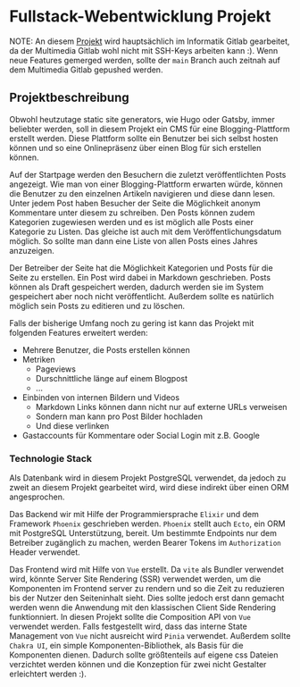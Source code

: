 # Fullstack-Webentwicklung Projekt

NOTE: An diesem [Projekt](https://r-n-d.informatik.hs-augsburg.de:8080/romankol/blogging-plattform)
wird hauptsächlich im Informatik Gitlab gearbeitet,
da der Multimedia Gitlab wohl nicht mit SSH-Keys arbeiten kann :). Wenn neue Features
gemerged werden, sollte der `main` Branch auch zeitnah auf dem Multimedia Gitlab gepushed werden.

## Projektbeschreibung

Obwohl heutzutage static site generators, wie Hugo oder Gatsby,
immer beliebter werden, soll in diesem Projekt ein CMS für eine Blogging-Plattform
erstellt werden. Diese Plattform sollte ein Benutzer bei sich selbst hosten
können und so eine Onlinepräsenz über einen Blog für sich erstellen können.

Auf der Startpage werden den Besuchern die zuletzt veröffentlichten Posts angezeigt.
Wie man von einer Blogging-Plattform erwarten würde, können die Benutzer zu den einzelnen
Artikeln navigieren und diese dann lesen. Unter jedem Post haben Besucher der Seite die Möglichkeit
anonym Kommentare unter diesem zu schreiben. Den Posts können zudem Kategorien zugewiesen werden
und es ist möglich alle Posts einer Kategorie zu Listen. Das gleiche ist auch mit dem Veröffentlichungsdatum
möglich. So sollte man dann eine Liste von allen Posts eines Jahres anzuzeigen.

Der Betreiber der Seite hat die Möglichkeit Kategorien und Posts für die Seite zu erstellen.
Ein Post wird dabei in Markdown geschrieben. Posts können als Draft gespeichert werden,
dadurch werden sie im System gespeichert aber noch nicht veröffentlicht. Außerdem sollte es natürlich möglich
sein Posts zu editieren und zu löschen.

Falls der bisherige Umfang noch zu gering ist kann das Projekt mit folgenden Features erweitert werden:

- Mehrere Benutzer, die Posts erstellen können
- Metriken
  - Pageviews
  - Durschnittliche länge auf einem Blogpost
  - ...
- Einbinden von internen Bildern und Videos
  - Markdown Links können dann nicht nur auf externe URLs verweisen
  - Sondern man kann pro Post Bilder hochladen
  - Und diese verlinken
- Gastaccounts für Kommentare oder Social Login mit z.B. Google

### Technologie Stack

Als Datenbank wird in diesem Projekt PostgreSQL verwendet, da jedoch zu zweit an diesem Projekt gearbeitet wird,
wird diese indirekt über einen ORM angesprochen.

Das Backend wir mit Hilfe der Programmiersprache `Elixir` und dem Framework `Phoenix` geschrieben werden.
`Phoenix` stellt auch `Ecto`, ein ORM mit PostgreSQL Unterstützung, bereit. Um bestimmte Endpoints nur dem
Betreiber zugänglich zu machen, werden Bearer Tokens im `Authorization` Header verwendet.

Das Frontend wird mit Hilfe von `Vue` erstellt. Da `vite` als Bundler verwendet wird,
könnte Server Site Rendering (SSR) verwendet werden, um die Komponenten im Frontend server zu rendern
und so die Zeit zu reduzieren bis der Nutzer den Seiteninhalt sieht. Dies sollte jedoch erst dann gemacht werden
wenn die Anwendung mit den klassischen Client Side Rendering funktionniert. In diesen Projekt sollte die Composition
API von `Vue` verwendet werden. Falls festgestellt wird, dass das interne State Management von `Vue` nicht ausreicht
wird `Pinia` verwendet. Außerdem sollte `Chakra UI`, ein simple Komponenten-Bibliothek, als Basis für die Komponenten dienen.
Dadurch sollte größtenteils auf eigene css Dateien verzichtet werden können und die Konzeption für zwei nicht Gestalter erleichtert werden :).
